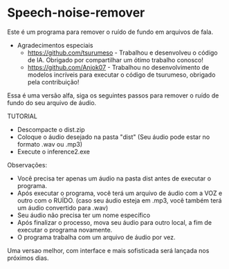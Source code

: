 # Speech-noise-remover

Este é um programa para remover o ruído de fundo em arquivos de fala.

- Agradecimentos especiais
  - https://github.com/tsurumeso - Trabalhou e desenvolveu o código de IA. Obrigado por compartilhar um ótimo trabalho conosco!
  - https://github.com/Anjok07 - Trabalhou no desenvolvimento de modelos incríveis para executar o código de tsurumeso, obrigado pela contribuição!


Essa é uma versão alfa, siga os seguintes passos para remover o ruído de fundo do seu arquivo de áudio.


TUTORIAL
- Descompacte o dist.zip
- Coloque o áudio desejado na pasta "dist" (Seu áudio pode estar no formato .wav ou .mp3)
- Execute o inference2.exe


Observações:
- Você precisa ter apenas um áudio na pasta dist antes de executar o programa.
- Após executar o programa, você terá um arquivo de áudio com a VOZ e outro com o RUÍDO. (caso seu áudio esteja em .mp3, você também terá um áudio convertido para .wav)
- Seu áudio não precisa ter um nome específico
- Após finalizar o processo, mova seu áudio para outro local, a fim de executar o programa novamente.
- O programa trabalha com um arquivo de áudio por vez.



Uma versao melhor, com interface e mais sofisticada será lançada nos próximos dias.

